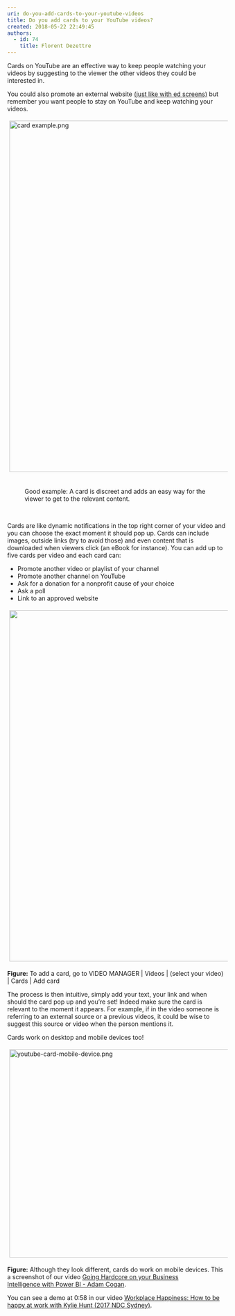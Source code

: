 ```yaml
---
uri: do-you-add-cards-to-your-youtube-videos
title: Do you add cards to your YouTube videos?
created: 2018-05-22 22:49:45
authors:
  - id: 74
    title: Florent Dezettre
---
```





<span class='intro'> <p>Cards on YouTube are an effective way to keep people watching your videos by suggesting&#160;to the viewer the other videos they could be interested in.</p> </span>

<p>You could also promote an external website <a href="/_layouts/15/FIXUPREDIRECT.ASPX?WebId=3dfc0e07-e23a-4cbb-aac2-e778b71166a2&amp;TermSetId=07da3ddf-0924-4cd2-a6d4-a4809ae20160&amp;TermId=bad882c6-59d2-4a8f-97be-a15c6dc19296">(just like with&#160;ed screens)</a> but remember you want people to stay on YouTube and keep watching your videos.</p><dl class="ssw15-rteElement-ImageArea"><img src="/SiteAssets/cards-and-ending-screens/card%20example.png" alt="card example.png" style="margin&#58;5px;width&#58;808px;" /><br><br></dl><dd class="ssw15-rteElement-FigureGood">Good example&#58; A card is discreet and adds an easy way for the viewer to get to the relevant content.<br></dd><p><br></p><p>Cards are like dynamic notifications in the top right corner of your video and you can choose the exact moment it should pop up. Cards can include images, outside links (try to avoid those) and even content that is downloaded when viewers click (an eBook for instance). You can add up to five cards per video and each card can&#58;</p><ul><li>Promote another video or playlist of your channel</li><li>Promote another channel on YouTube</li><li>Ask for a donation for a nonprofit cause of your choice</li><li>Ask a poll</li><li>Link to an approved website<br></li></ul><dl class="ssw15-rteElement-ImageArea"><img src="/PublishingImages/card.png" alt="" style="margin&#58;5px;width&#58;808px;" /><br></dl><p><strong>Figure&#58;</strong> To add a card, go to VIDEO MANAGER | Videos | (select your video) | Cards | Add card<br></p><p>The process is then intuitive, simply add your text, your link and when should the card pop up and you’re set! Indeed make sure the card is relevant to the moment it appears. For example, if in the video someone is referring to an external source or a previous videos, it could be wise to suggest this source or video when the person mentions it.</p><p>Cards work on desktop and mobile devices too!</p><dl class="ssw15-rteElement-ImageArea"><img src="/SiteAssets/youtube-cards/youtube-card-mobile-device.png" alt="youtube-card-mobile-device.png" style="margin&#58;5px;width&#58;640px;height&#58;479px;" /><br></dl><p><strong>Figure&#58;</strong> Although they look different, cards do work on mobile devices. This a screenshot of our video&#160;<a href="https&#58;//www.youtube.com/watch?v=0gSgpzmbrBM">Going Hardcore on&#160;your Business Intelligence&#160;with Power BI -&#160;Adam Cogan</a>.<br></p><p>You can see a demo at&#160;0&#58;58 in our video <a href="https&#58;//www.youtube.com/watch?v=gEps81rL1-Y">Workplace Happiness&#58; How to be happy at work with Kylie Hunt (2017 NDC Sydney)</a>.<br><br></p>


